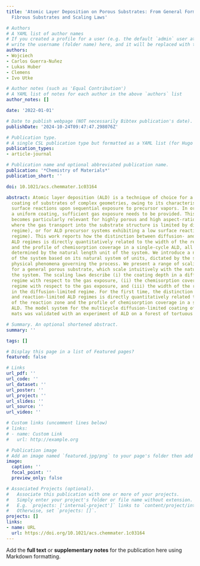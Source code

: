 ```yaml
---
title: 'Atomic Layer Deposition on Porous Substrates: From General Formulation to
  Fibrous Substrates and Scaling Laws'

# Authors
# A YAML list of author names
# If you created a profile for a user (e.g. the default `admin` user at `content/authors/admin/`), 
# write the username (folder name) here, and it will be replaced with their full name and linked to their profile.
authors:
- Wojciech
- Carlos Guerra-Nuñez
- Lukas Huber
- Clemens
- Ivo Utke

# Author notes (such as 'Equal Contribution')
# A YAML list of notes for each author in the above `authors` list
author_notes: []

date: '2022-01-01'

# Date to publish webpage (NOT necessarily Bibtex publication's date).
publishDate: '2024-10-24T09:47:47.298076Z'

# Publication type.
# A single CSL publication type but formatted as a YAML list (for Hugo requirements).
publication_types:
- article-journal

# Publication name and optional abbreviated publication name.
publication: '*Chemistry of Materials*'
publication_short: ''

doi: 10.1021/acs.chemmater.1c03164

abstract: Atomic layer deposition (ALD) is a technique of choice for a uniform, conformal
  coating of substrates of complex geometries, owing to its characteristic self-limiting
  surface reactions upon sequential exposure to precursor vapors. In order to achieve
  a uniform coating, sufficient gas exposure needs to be provided. This requirement
  becomes particularly relevant for highly porous and high aspect-ratio substrates,
  where the gas transport into the substrate structure is limited by diffusion (diffusion-limited
  regime), or for ALD precursor systems exhibiting a low surface reaction rate (reaction-limited
  regime). This work reports how the distinction between diffusion- and reaction-limited
  ALD regimes is directly quantitatively related to the width of the reaction front
  and the profile of chemisorption coverage in a single-cycle ALD, all of them being
  determined by the natural length unit of the system. We introduce a new parametrization
  of the system based on its natural system of units, dictated by the scales of the
  physical phenomena governing the process. We present a range of scaling laws valid
  for a general porous substrate, which scale intuitively with the natural units of
  the system. The scaling laws describe (i) the coating depth in a diffusion-limited
  regime with respect to the gas exposure, (ii) the chemisorption coverage in a reaction-limited
  regime with respect to the gas exposure, and (iii) the width of the reaction zone
  in the diffusion-limited regime. For the first time, the distinction between diffusion-
  and reaction-limited ALD regimes is directly quantitatively related to the width
  of the reaction zone and the profile of chemisorption coverage in a single-cycle
  ALD. The model system for the multicycle diffusion-limited coating of random fibrous
  mats was validated with an experiment of ALD on a forest of tortuous carbon nanotubes.

# Summary. An optional shortened abstract.
summary: ''

tags: []

# Display this page in a list of Featured pages?
featured: false

# Links
url_pdf: ''
url_code: ''
url_dataset: ''
url_poster: ''
url_project: ''
url_slides: ''
url_source: ''
url_video: ''

# Custom links (uncomment lines below)
# links:
# - name: Custom Link
#   url: http://example.org

# Publication image
# Add an image named `featured.jpg/png` to your page's folder then add a caption below.
image:
  caption: ''
  focal_point: ''
  preview_only: false

# Associated Projects (optional).
#   Associate this publication with one or more of your projects.
#   Simply enter your project's folder or file name without extension.
#   E.g. `projects: ['internal-project']` links to `content/project/internal-project/index.md`.
#   Otherwise, set `projects: []`.
projects: []
links:
- name: URL
  url: https://doi.org/10.1021/acs.chemmater.1c03164
---
```


Add the **full text** or **supplementary notes** for the publication here using Markdown formatting.
